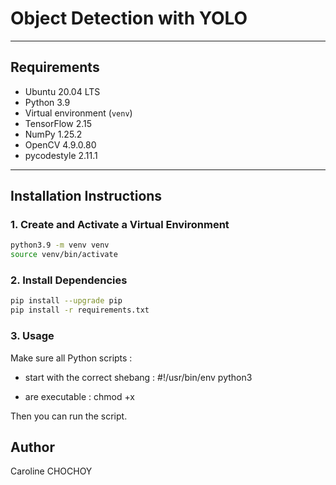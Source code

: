 # Object Detection with YOLO


---

## Requirements

- Ubuntu 20.04 LTS
- Python 3.9
- Virtual environment (`venv`)
- TensorFlow 2.15
- NumPy 1.25.2
- OpenCV 4.9.0.80
- pycodestyle 2.11.1

---

## Installation Instructions

### 1. Create and Activate a Virtual Environment

```bash
python3.9 -m venv venv
source venv/bin/activate
```

### 2. Install Dependencies

```bash
pip install --upgrade pip
pip install -r requirements.txt
```

### 3. Usage

Make sure all Python scripts :
- start with the correct shebang : #!/usr/bin/env python3

- are executable : chmod +x 

Then you can run the script.


## Author

Caroline CHOCHOY

